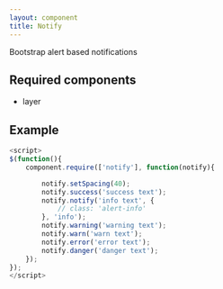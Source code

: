 ```yaml
---
layout: component
title: Notify
---
```


Bootstrap alert based notifications

## Required components

* layer

## Example

```js
<script>
$(function(){
	component.require(['notify'], function(notify){

		notify.setSpacing(40);
		notify.success('success text');
		notify.notify('info text', {
			// class: 'alert-info'
		}, 'info');
		notify.warning('warning text');
		notify.warn('warn text');
		notify.error('error text');
		notify.danger('danger text');
	});
});
</script>
```

<script>
$(function(){
	component.require(['notify'], function(notify){

		notify.setSpacing(40);
		notify.success('success text');
		notify.notify('info text', {
			// class: 'alert-info'
		}, 'info');
		notify.warning('warning text');
		notify.warn('warn text');
		notify.error('error text');
		notify.danger('danger text');
	});
});
</script>
